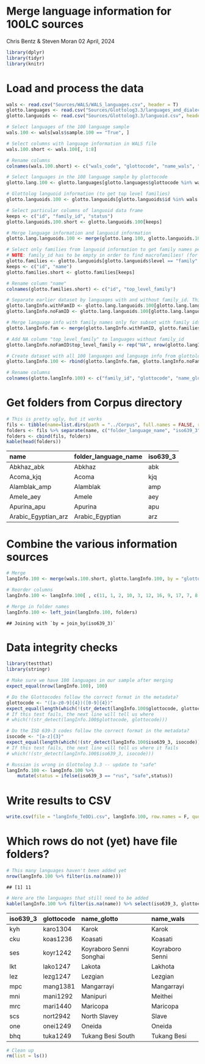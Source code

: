 Merge language information for 100LC sources
================
Chris Bentz & Steven Moran
02 April, 2024

``` r
library(dplyr)
library(tidyr)
library(knitr)
```

# Load and process the data

``` r
wals <- read.csv("Sources/WALS/WALS_languages.csv", header = T)
glotto.languages <- read.csv("Sources/Glottolog3.3/languages_and_dialects_geo.csv", header = T)
glotto.languoids <- read.csv("Sources/Glottolog3.3/languoid.csv", header = T)

# Select languages of the 100 language sample
wals.100 <- wals[wals$sample.100 == "True", ]

# Select columns with language information in WALS file
wals.100.short <- wals.100[, 1:8]

# Rename columns
colnames(wals.100.short) <- c("wals_code", "glottocode", "name_wals", "latitude_wals", "longitude_wals", "macroarea_wals", "genus_wals", "family_wals")

# Select languages in the 100 language sample by glottocode
glotto.lang.100 <- glotto.languages[glotto.languages$glottocode %in% wals.100.short$glottocode, ]

# Glottolog languoid information (to get top level families)
glotto.languoids.100 <- glotto.languoids[glotto.languoids$id %in% wals.100.short$glottocode, ]

# Select particular columns of languoid data frame
keeps <- c("id", "family_id", "status")
glotto.languoids.100.short <- glotto.languoids.100[keeps]

# Merge language information and languoid information
glotto.lang.languoids.100 <- merge(glotto.lang.100, glotto.languoids.100.short, by.x = "glottocode", by.y = "id")

# Select only families from languoid information to get family names per language
# NOTE: family_id has to be empty in order to find macrofamilies! (for whatever reason)
glotto.families <- glotto.languoids[glotto.languoids$level == "family" & glotto.languoids$family_id == "",]
keeps <- c("id", "name")
glotto.families.short <- glotto.families[keeps]

# Rename column "name"
colnames(glotto.families.short) <- c("id", "top_level_family")

# Separate earlier dataset by languages with and without family_id. This is necessary to merge with top_level_family names
glotto.langInfo.withFamID <- glotto.lang.languoids.100[glotto.lang.languoids.100$family_id != "",]
glotto.langInfo.noFamID <- glotto.lang.languoids.100[glotto.lang.languoids.100$family_id == "",]

# Merge language info with family names only for subset with family ids
glotto.langInfo.fam <- merge(glotto.langInfo.withFamID, glotto.families.short, by.x = "family_id", by.y ="id")

# Add NA column "top_level_family" to languages without family_id
glotto.langInfo.noFamID$top_level_family <- rep("NA", nrow(glotto.langInfo.noFamID))

# Create dataset with all 100 languages and language info from glottolog
glotto.langInfo.100 <- rbind(glotto.langInfo.fam, glotto.langInfo.noFamID)

# Rename columns
colnames(glotto.langInfo.100) <- c("family_id", "glottocode", "name_glotto", "iso639_3", "level", "macroarea_glotto", "latitude_glotto", "longitude_glotto", "status", "top_level_family")
```

# Get folders from Corpus directory

``` r
# This is pretty ugly, but it works
fils <- tibble(name=list.dirs(path = "../Corpus", full.names = FALSE, recursive = FALSE))
folders <- fils %>% separate(name, c("folder_language_name", "iso639_3"), sep="_(?=[a-z]{3}$)")
folders <- cbind(fils, folders)
kable(head(folders))
```

| name                | folder_language_name | iso639_3 |
|:--------------------|:---------------------|:---------|
| Abkhaz_abk          | Abkhaz               | abk      |
| Acoma_kjq           | Acoma                | kjq      |
| Alamblak_amp        | Alamblak             | amp      |
| Amele_aey           | Amele                | aey      |
| Apurina_apu         | Apurina              | apu      |
| Arabic_Egyptian_arz | Arabic_Egyptian      | arz      |

# Combine the various information sources

``` r
# Merge
langInfo.100 <- merge(wals.100.short, glotto.langInfo.100, by = "glottocode")

# Reorder columns
langInfo.100 <- langInfo.100[ , c(11, 1, 2, 10, 3, 12, 16, 9, 17, 7, 8, 13, 6, 14, 15, 4, 5)]

# Merge in folder names
langInfo.100 <- left_join(langInfo.100, folders)
```

    ## Joining with `by = join_by(iso639_3)`

# Data integrity checks

``` r
library(testthat)
library(stringr)

# Make sure we have 100 languages in our sample after merging
expect_equal(nrow(langInfo.100), 100)

# Do the Glottocodes follow the correct format in the metadata?
glottocode <- "([a-z0-9]{4})([0-9]{4})"
expect_equal(length(which(!(str_detect(langInfo.100$glottocode, glottocode)))), 0)
# If this test fails, the next line will tell us where
# which(!(str_detect(langInfo.100$glottocode, glottocode)))

# Do the ISO 639-3 codes follow the correct format in the metadata?
isocode <- "[a-z]{3}"
expect_equal(length(which(!(str_detect(langInfo.100$iso639_3, isocode)))), 0)
# If this test fails, the next line will tell us where it fails
# which(!(str_detect(langInfo.100$iso639_3, isocode)))

# Russian is wrong in Glottolog 3.3 -- update to "safe"
langInfo.100 <- langInfo.100 %>% 
    mutate(status = ifelse(iso639_3 == "rus", "safe",status))
```

# Write results to CSV

``` r
write.csv(file = "langInfo_TeDDi.csv", langInfo.100, row.names = F, quote=FALSE)
```

# Which rows do not (yet) have file folders?

``` r
# This many languages haven't been added yet
nrow(langInfo.100 %>% filter(is.na(name)))
```

    ## [1] 11

``` r
# Here are the languages that still need to be added
kable(langInfo.100 %>% filter(is.na(name)) %>% select(iso639_3, glottocode, name_glotto, name_wals))
```

| iso639_3 | glottocode | name_glotto             | name_wals       |
|:---------|:-----------|:------------------------|:----------------|
| kyh      | karo1304   | Karok                   | Karok           |
| cku      | koas1236   | Koasati                 | Koasati         |
| ses      | koyr1242   | Koyraboro Senni Songhai | Koyraboro Senni |
| lkt      | lako1247   | Lakota                  | Lakhota         |
| lez      | lezg1247   | Lezgian                 | Lezgian         |
| mpc      | mang1381   | Mangarrayi              | Mangarrayi      |
| mni      | mani1292   | Manipuri                | Meithei         |
| mrc      | mari1440   | Maricopa                | Maricopa        |
| scs      | nort2942   | North Slavey            | Slave           |
| one      | onei1249   | Oneida                  | Oneida          |
| bhq      | tuka1249   | Tukang Besi South       | Tukang Besi     |

``` r
# Clean up
rm(list = ls())
```
